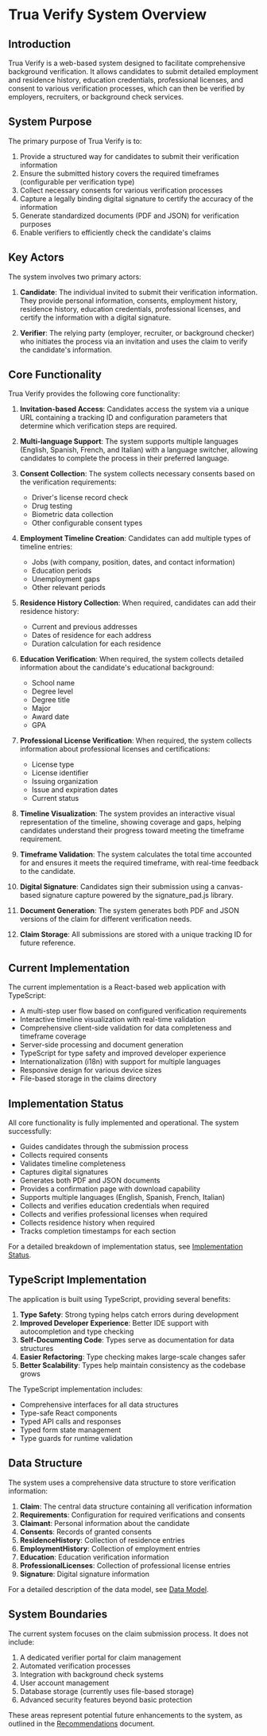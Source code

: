 # Trua Verify System Overview

## Introduction

Trua Verify is a web-based system designed to facilitate comprehensive background verification. It allows candidates to submit detailed employment and residence history, education credentials, professional licenses, and consent to various verification processes, which can then be verified by employers, recruiters, or background check services.

## System Purpose

The primary purpose of Trua Verify is to:

1. Provide a structured way for candidates to submit their verification information
2. Ensure the submitted history covers the required timeframes (configurable per verification type)
3. Collect necessary consents for various verification processes
4. Capture a legally binding digital signature to certify the accuracy of the information
5. Generate standardized documents (PDF and JSON) for verification purposes
6. Enable verifiers to efficiently check the candidate's claims

## Key Actors

The system involves two primary actors:

1. **Candidate**: The individual invited to submit their verification information. They provide personal information, consents, employment history, residence history, education credentials, professional licenses, and certify the information with a digital signature.

2. **Verifier**: The relying party (employer, recruiter, or background checker) who initiates the process via an invitation and uses the claim to verify the candidate's information.

## Core Functionality

Trua Verify provides the following core functionality:

1. **Invitation-based Access**: Candidates access the system via a unique URL containing a tracking ID and configuration parameters that determine which verification steps are required.

2. **Multi-language Support**: The system supports multiple languages (English, Spanish, French, and Italian) with a language switcher, allowing candidates to complete the process in their preferred language.

3. **Consent Collection**: The system collects necessary consents based on the verification requirements:
   - Driver's license record check
   - Drug testing
   - Biometric data collection
   - Other configurable consent types

4. **Employment Timeline Creation**: Candidates can add multiple types of timeline entries:
   - Jobs (with company, position, dates, and contact information)
   - Education periods
   - Unemployment gaps
   - Other relevant periods

5. **Residence History Collection**: When required, candidates can add their residence history:
   - Current and previous addresses
   - Dates of residence for each address
   - Duration calculation for each residence

6. **Education Verification**: When required, the system collects detailed information about the candidate's educational background:
   - School name
   - Degree level
   - Degree title
   - Major
   - Award date
   - GPA

7. **Professional License Verification**: When required, the system collects information about professional licenses and certifications:
   - License type
   - License identifier
   - Issuing organization
   - Issue and expiration dates
   - Current status

8. **Timeline Visualization**: The system provides an interactive visual representation of the timeline, showing coverage and gaps, helping candidates understand their progress toward meeting the timeframe requirement.

9. **Timeframe Validation**: The system calculates the total time accounted for and ensures it meets the required timeframe, with real-time feedback to the candidate.

10. **Digital Signature**: Candidates sign their submission using a canvas-based signature capture powered by the signature_pad.js library.

11. **Document Generation**: The system generates both PDF and JSON versions of the claim for different verification needs.

12. **Claim Storage**: All submissions are stored with a unique tracking ID for future reference.

## Current Implementation

The current implementation is a React-based web application with TypeScript:

- A multi-step user flow based on configured verification requirements
- Interactive timeline visualization with real-time validation
- Comprehensive client-side validation for data completeness and timeframe coverage
- Server-side processing and document generation
- TypeScript for type safety and improved developer experience
- Internationalization (i18n) with support for multiple languages
- Responsive design for various device sizes
- File-based storage in the claims directory

## Implementation Status

All core functionality is fully implemented and operational. The system successfully:
- Guides candidates through the submission process
- Collects required consents
- Validates timeline completeness
- Captures digital signatures
- Generates both PDF and JSON documents
- Provides a confirmation page with download capability
- Supports multiple languages (English, Spanish, French, Italian)
- Collects and verifies education credentials when required
- Collects and verifies professional licenses when required
- Collects residence history when required
- Tracks completion timestamps for each section

For a detailed breakdown of implementation status, see [Implementation Status](./implementation-status.md).

## TypeScript Implementation

The application is built using TypeScript, providing several benefits:

1. **Type Safety**: Strong typing helps catch errors during development
2. **Improved Developer Experience**: Better IDE support with autocompletion and type checking
3. **Self-Documenting Code**: Types serve as documentation for data structures
4. **Easier Refactoring**: Type checking makes large-scale changes safer
5. **Better Scalability**: Types help maintain consistency as the codebase grows

The TypeScript implementation includes:
- Comprehensive interfaces for all data structures
- Type-safe React components
- Typed API calls and responses
- Typed form state management
- Type guards for runtime validation

## Data Structure

The system uses a comprehensive data structure to store verification information:

1. **Claim**: The central data structure containing all verification information
2. **Requirements**: Configuration for required verifications and consents
3. **Claimant**: Personal information about the candidate
4. **Consents**: Records of granted consents
5. **ResidenceHistory**: Collection of residence entries
6. **EmploymentHistory**: Collection of employment entries
7. **Education**: Education verification information
8. **ProfessionalLicenses**: Collection of professional license entries
9. **Signature**: Digital signature information

For a detailed description of the data model, see [Data Model](./data-model.md).

## System Boundaries

The current system focuses on the claim submission process. It does not include:

1. A dedicated verifier portal for claim management
2. Automated verification processes
3. Integration with background check systems
4. User account management
5. Database storage (currently uses file-based storage)
6. Advanced security features beyond basic protection

These areas represent potential future enhancements to the system, as outlined in the [Recommendations](./recommendations.md) document.
